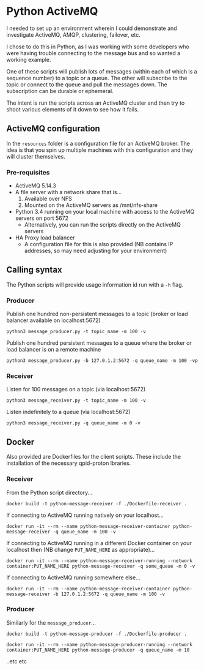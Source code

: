 # Python ActiveMQ

I needed to set up an environment wherein I could demonstrate and investigate ActiveMQ, AMQP, clustering, failover, etc.

I chose to do this in Python, as I was working with some developers who were having trouble connecting to the message bus and so wanted a working example.

One of these scripts will  publish lots of messages (within each of which is a sequence number) to a topic or a queue.  The other will subscribe to the topic or connect to the queue and pull the messages down.  The subscription can be durable or ephemeral.

The intent is run the scripts across an ActiveMQ cluster and then try to shoot various elements of it down to see how it fails.

## ActiveMQ configuration

In the `resources` folder is a configuration file for an ActiveMQ broker.  The idea is that you spin up multiple machines with this configuration and they will cluster themselves.

### Pre-requisites

- ActiveMQ 5.14.3
- A file server with a network share that is...
  1. Available over NFS
  1. Mounted on the ActiveMQ servers as /mnt/nfs-share
- Python 3.4 running on your local machine with access to the ActiveMQ servers on port 5672
  - Alternatively, you can run the scripts directly on the ActiveMQ servers
- HA Proxy load balancer
  - A configuration file for this is also provided (NB contains IP addresses, so may need adjusting for your environment)

## Calling syntax

The Python scripts will provide usage information id run with a `-h` flag.

### Producer

Publish one hundred non-persistent messages to a topic (broker or load balancer available on localhost:5672)

    python3 message_producer.py -t topic_name -m 100 -v

Publish one hundred persistent messages to a queue where the broker or load balancer is on a remote machine

    python3 message_producer.py -b 127.0.1.2:5672 -q queue_name -m 100 -vp

### Receiver

Listen for 100 messages on a topic (via localhost:5672)

    python3 message_receiver.py -t topic_name -m 100 -v

Listen indefinitely to a queue (via localhost:5672)

    python3 message_receiver.py -q queue_name -m 0 -v

## Docker

Also provided are Dockerfiles for the client scripts.  These include the installation of the necessary qpid-proton lbraries.

### Receiver

From the Python script directory...

    docker build -t python-message-receiver -f ./Dockerfile-receiver .

If connecting to ActiveMQ running natively on your localhost...

    docker run -it --rm --name python-message-receiver-container python-message-receiver -q queue_name -m 100 -v

If connecting to ActiveMQ running in a different Docker container on your localhost then (NB change `PUT_NAME_HERE` as appropriate)...

    docker run -it --rm --name python-message-receiver-running --network container:PUT_NAME_HERE python-message-receiver -q some_queue -m 0 -v

If connecting to ActiveMQ running somewhere else...

    docker run -it --rm --name python-message-receiver-container python-message-receiver -b 127.0.1.2:5672 -q queue_name -m 100 -v

### Producer

Similarly for the `message_producer`...

    docker build -t python-message-producer -f ./Dockerfile-producer .

    docker run -it --rm --name python-message-producer-running --network container:PUT_NAME_HERE python-message-producer -q queue_name -m 10

..etc etc
